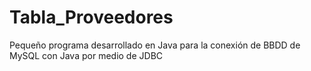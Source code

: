 # Tabla_Proveedores
Pequeño programa desarrollado en Java para la conexión de BBDD de MySQL con Java por medio de JDBC
